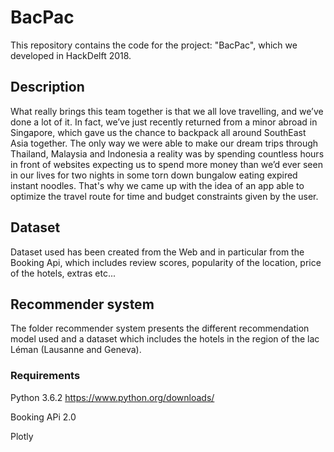 # BacPac
This repository contains the code for the project: "BacPac", which we developed in HackDelft 2018.

## Description

What really brings this team together is that we all love travelling, and we’ve done a lot of it. In fact, we’ve just recently returned from a minor abroad in Singapore, which gave us the chance to backpack all around SouthEast Asia together.
The only way we were able to make our dream trips through Thailand, Malaysia and Indonesia a reality was by spending countless hours in front of websites expecting us to spend more money than we’d ever seen in our lives for two nights in some torn down bungalow eating expired instant noodles.
That's why we came up with the idea of an app able to optimize the travel route for time and budget constraints given by the user.

## Dataset
Dataset used has been created from the Web and in particular from the Booking Api, which includes review scores, popularity of the location, price of the hotels, extras etc...

## Recommender system
The folder recommender system presents the different recommendation model used and a dataset which includes the hotels 
in the region of the lac Léman (Lausanne and Geneva).

### Requirements

Python 3.6.2 https://www.python.org/downloads/

Booking APi 2.0

Plotly
